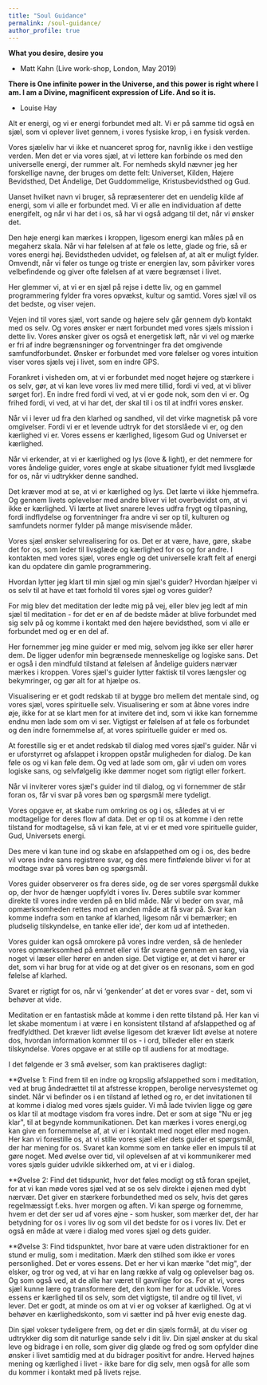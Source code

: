 ```yaml
---
title: "Soul Guidance"
permalink: /soul-guidance/
author_profile: true
---
```


**What you desire, desire you**
- Matt Kahn (Live work-shop, London, May 2019)

**There is One infinite power in the Universe, and this power is right where I am. I am a Divine, magnificent expression of Life. And so it is.** 
- Louise Hay



Alt er energi, og vi er energi forbundet med alt. Vi er på samme tid også en sjæl, som vi oplever livet gennem, i vores fysiske krop, i en fysisk verden.

Vores sjæleliv har vi ikke et nuanceret sprog for, navnlig ikke i den vestlige verden. Men det er via vores sjæl, at vi lettere kan forbinde os med den universelle energi, der rummer alt. For nemheds skyld nævner jeg her forskellige navne, der bruges om dette felt: Universet, Kilden, Højere Bevidsthed, Det Åndelige, Det Guddommelige, Kristusbevidsthed og Gud. 

Uanset hvilket navn vi bruger, så repræsenterer det en uendelig kilde af energi, som vi alle er forbundet med. Vi er alle en individuation af dette energifelt, og når vi har det i os, så har vi også adgang til det, når vi ønsker det.

Den høje energi kan mærkes i kroppen, ligesom energi kan måles på en megaherz skala. Når vi har følelsen af at føle os lette, glade og frie, så er vores energi høj. Bevidstheden udvidet, og følelsen af, at alt er muligt fylder. Omvendt, når vi føler os tunge og triste er energien lav, som påvirker vores velbefindende og giver ofte følelsen af at være begrænset i livet.

Her glemmer vi, at vi er en sjæl på rejse i dette liv, og en gammel programmering fylder fra vores opvækst, kultur og samtid. Vores sjæl vil os det bedste, og viser vejen.

Vejen ind til vores sjæl, vort sande og højere selv går gennem dyb kontakt med os selv. Og vores ønsker er nært forbundet med vores sjæls mission i dette liv. Vores ønsker giver os også et energetisk løft, når vi vel og mærke er fri af indre begrænsninger og forventninger fra det omgivende samfundforbundet. Ønsker er forbundet med vore følelser og vores intuition viser vores sjæls vej i livet, som en indre GPS.

Forankret i visheden om, at vi er forbundet med noget højere og stærkere i os selv, gør, at vi kan leve vores liv med mere tillid, fordi vi ved, at vi bliver sørget for). En indre fred fordi vi ved, at vi er gode nok, som den vi er. Og frihed fordi, vi ved, at vi har det, der skal til i os til at indfri vores ønsker. 

Når vi i lever ud fra den klarhed og sandhed, vil det virke magnetisk på vore omgivelser. Fordi vi er et levende udtryk for det storslåede vi er, og den kærlighed vi er. Vores essens er kærlighed, ligesom Gud og Universet er kærlighed. 

Når vi erkender, at vi er kærlighed og lys (love & light), er det nemmere for vores åndelige guider, vores engle at skabe situationer fyldt med livsglæde for os, når vi udtrykker denne sandhed. 

Det kræver mod at se, at vi er kærlighed og lys. Det lærte vi ikke hjemmefra. Og gennem livets oplevelser med andre bliver vi let overbevidst om, at vi ikke er kærlighed. Vi lærte at livet snarere leves udfra frygt og tilpasning, fordi indflydelse og forventninger fra andre vi ser op til, kulturen og samfundets normer fylder på mange misvisende måder.

Vores sjæl ønsker selvrealisering for os. Det er at være, have, gøre, skabe det for os, som leder til livsglæde og kærlighed for os og for andre. I kontakten med vores sjæl, vores engle og det universelle kraft felt af energi kan du opdatere din gamle programmering.

Hvordan lytter jeg klart til min sjæl og min sjæl's guider? Hvordan hjælper vi os selv til at have et tæt forhold til vores sjæl og vores guider?


For mig blev det meditation der ledte mig på vej, eller blev jeg ledt af min sjæl til meditation - for det er en af de bedste måder at blive forbundet med sig selv på og komme i kontakt med den højere bevidsthed, som vi alle er forbundet med og er en del af. 

Her fornemmer jeg mine guider er med mig, selvom jeg ikke ser eller hører dem. De ligger udenfor min begrænsede menneskelige og logiske sans. Det er også i den mindfuld tilstand at følelsen af åndelige guiders nærvær mærkes i kroppen. Vores sjæl's guider lytter faktisk til vores længsler og bekymringer, og gør alt for at hjælpe os.

Visualisering er et godt redskab til at bygge bro mellem det mentale sind, og vores sjæl, vores spirituelle selv. Visualisering er som at åbne vores indre øje, ikke for at se klart men for at invitere det ind, som vi ikke kan fornemme endnu men lade som om vi ser. Vigtigst er følelsen af at føle os forbundet og den indre fornemmelse af, at vores spirituelle guider er med os.

At forestille sig er et andet redskab til dialog med vores sjæl's guider. Når vi er uforstyrret og afslappet i kroppen opstår muligheden for dialog. De kan føle os og vi kan føle dem. Og ved at lade som om, går vi uden om vores logiske sans, og selvfølgelig ikke dømmer noget som rigtigt eller forkert.

Når vi inviterer vores sjæl's guider ind til dialog, og vi fornemmer de står foran os, får vi svar på vores bøn og spørgsmål mere tydeligt. 

Vores opgave er, at skabe rum omkring os og i os, således at vi er modtagelige for deres flow af data. Det er op til os at komme i den rette tilstand for modtagelse, så vi kan føle, at vi er et med vore spirituelle guider, Gud, Universets energi.

Des mere vi kan tune ind og skabe en afslappethed om og i os, des bedre vil vores indre sans registrere svar, og des mere fintfølende bliver vi for at modtage svar på vores bøn og spørgsmål. 

Vores guider observerer os fra deres side, og de ser vores spørgsmål dukke op, der hvor de hænger uopfyldt i vores liv.
Deres subtile svar kommer direkte til vores indre verden på en blid måde. Når vi beder om svar, må opmærksomheden rettes mod en anden måde at få svar på. Svar kan komme indefra som en tanke af klarhed, ligesom når vi bemærker; en pludselig tilskyndelse, en tanke eller ide', der kom ud af intetheden.

Vores guider kan også omrokere på vores indre verden, så de henleder vores opmærksomhed på emnet eller vi får svarene gennem en sang, via noget vi læser eller hører en anden sige. Det vigtige er, at det vi hører er det, som vi har brug for at vide og at det giver os en resonans, som en god følelse af klarhed. 

Svaret er rigtigt for os, når vi ‘genkender’ at det er vores svar - det, som vi behøver at vide.

Meditation er en fantastisk måde at komme i den rette tilstand på. Her kan vi let skabe momentum i at være i en konsistent tilstand af afslappethed og af fredfyldthed. Det kræver lidt øvelse ligesom det kræver lidt øvelse at notere dos, hvordan information kommer til os - i ord, billeder eller en stærk tilskyndelse. Vores opgave er at stille op til audiens for at modtage.

I det følgende er 3 små øvelser, som kan praktiseres dagligt:

**Øvelse 1: 
Find frem til en indre og kropslig afslappethed som i meditation, ved at brug åndedrættet til at afstresse kroppen, berolige nervesystemet og sindet. Når vi befinder os i en tilstand af lethed og ro, er det invitationen til at komme i dialog med vores sjæls guider. Vi må lade tvivlen ligge og gøre os klar til at modtage visdom fra vores indre. 
Det er som at sige "Nu er jeg klar", til at begynde kommunikationen. Det kan mærkes i vores energi,og kan give en fornemmelse af, at vi er i kontakt med noget eller med nogen. 
Her kan vi forestille os, at vi stille vores sjæl eller dets guider et spørgsmål, der har mening for os. Svaret kan komme som en tanke eller en impuls til at gøre noget. Med øvelse over tid, vil oplevelsen af at vi kommunikerer med vores sjæls guider udvikle sikkerhed om, at vi er i dialog.

**Øvelse 2:
Find det tidspunkt, hvor det føles modigt og stå foran spejlet, for at vi kan møde vores sjæl ved at se os selv direkte i øjenen med dybt nærvær. Det giver en stærkere forbundethed med os selv, hvis det gøres regelmæssigt f.eks. hver morgen og aften. 
Vi kan spørge og fornemme, hvem er det der ser ud af vores øjne - som husker, som mærker det, der har betydning for os i vores liv og som vil det bedste for os i vores liv. Det er også en måde at være i dialog med vores sjæl og dets guider.

**Øvelse 3: 
Find tidspunktet, hvor bare at være uden distraktioner for en stund er mulig, som i meditation. Mærk den stilhed som ikke er vores personlighed. Det er vores essens. Det er her vi kan mærke "det mig", der elsker, og tror og ved, at vi har en lang række af valg og oplevelser bag os. Og som også ved, at de alle har været til gavnlige for os.
For at vi, vores sjæl kunne lære og transformere det, den kom her for at udvikle. Vores essens er kærlighed til os selv, som det vigtigste, til andre og til livet, vi lever. Det er godt, at minde os om at vi er og vokser af kærlighed. Og at vi behøver en kærlighedskonto, som vi sætter ind på hver evig eneste dag.

Din sjæl vokser tydeligere frem, og det er din sjæls formål, at du viser og udtrykker dig som dit naturlige sande selv i dit liv. Din sjæl ønsker at du skal leve og bidrage i en rolle, som giver dig glæde og fred og som opfylder dine ønsker i livet samtidig med at du bidrager positivt for andre. Herved højnes mening og kærlighed i livet - ikke bare for dig selv, men også for alle som du kommer i kontakt med på livets rejse.


